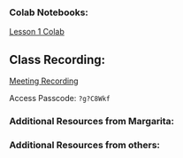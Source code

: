 ### Colab Notebooks:
[Lesson 1 Colab](https://colab.research.google.com/drive/1H_YvI3erdjrg4Bkvhl3TDLLeXX-KLKeJ?usp=sharing)

## Class Recording:
[Meeting Recording](https://us02web.zoom.us/rec/share/lv5898gvzV_hLyXl4VaKLkCg8TK0vjiMs-EzOi93YAIj4pwBAgEXb6MHx-B-P0Dy.Lkmgjg6QZYGdHLj7)

Access Passcode: `?g?C8Wkf`

### Additional Resources from Margarita:

### Additional Resources from others: 
